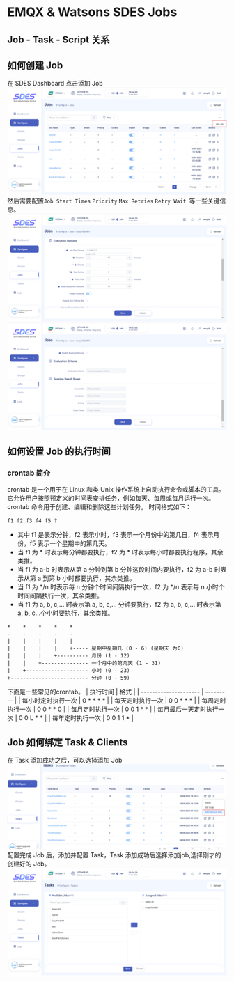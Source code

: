# EMQX & Watsons SDES Jobs

## Job - Task - Script 关系
## 如何创建 Job
在 SDES Dashboard 点击添加 Job
![set_job_1](./assets/sdes/set_job_1.png)
然后需要配置`Job Start Times` `Priority` `Max Retries` `Retry Wait `等一些关键信息。
![set_job_2](./assets/sdes/set_job_2.png)
![set_job_3](./assets/sdes/set_job_3.png)
## 如何设置 Job 的执行时间

### crontab 简介
crontab 是一个用于在 Linux 和类 Unix 操作系统上自动执行命令或脚本的工具。它允许用户按照预定义的时间表安排任务，例如每天、每周或每月运行一次。 crontab 命令用于创建、编辑和删除这些计划任务。
时间格式如下：
~~~shell
f1 f2 f3 f4 f5 ?
~~~
- 其中 f1 是表示分钟，f2 表示小时，f3 表示一个月份中的第几日，f4 表示月份，f5 表示一个星期中的第几天。
- 当 f1 为 * 时表示每分钟都要执行，f2 为 * 时表示每小时都要执行程序，其余类推。
- 当 f1 为 a-b 时表示从第 a 分钟到第 b 分钟这段时间内要执行，f2 为 a-b 时表示从第 a 到第 b 小时都要执行，其余类推。
- 当 f1 为 */n 时表示每 n 分钟个时间间隔执行一次，f2 为 */n 表示每 n 小时个时间间隔执行一次，其余类推。
- 当 f1 为 a, b, c,... 时表示第 a, b, c,... 分钟要执行，f2 为 a, b, c,... 时表示第 a, b, c...个小时要执行，其余类推。
~~~shell
*    *    *    *    *
-    -    -    -    -
|    |    |    |    |
|    |    |    |    +----- 星期中星期几 (0 - 6) (星期天 为0)
|    |    |    +---------- 月份 (1 - 12) 
|    |    +--------------- 一个月中的第几天 (1 - 31)
|    +-------------------- 小时 (0 - 23)
+------------------------- 分钟 (0 - 59)
~~~
下面是一些常见的crontab。
| 执行时间                | 格式      |
| --------------------- | --------- |
| 每小时定时执行一次       | 0 * * * * |
| 每天定时执行一次         | 0 0 * * * |
| 每周定时执行一次         | 0 0 * * 0 |
| 每月定时执行一次         | 0 0 1 * * |
| 每月最后一天定时执行一次  | 0 0 L * * |
| 每年定时执行一次         | 0 0 1 1 * |       
## Job 如何绑定 Task & Clients
在 Task 添加成功之后，可以选择添加 Job
![task_add_job](./assets/sdes/task_add_job.png)
配置完成 Job 后，添加并配置 Task，Task 添加成功后选择添加job,选择刚才的创建好的 Job。
![select_job](./assets/sdes/select_job.png)

